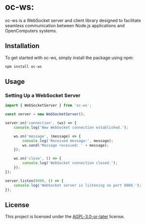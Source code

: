 # oc-ws:

oc-ws is a WebSocket server and client library designed to facilitate seamless communication between Node.js applications and OpenComputers systems.

## Installation

To get started with oc-ws, simply install the package using npm:

```bash
npm install oc-ws
```

## Usage

### Setting Up a WebSocket Server

```javascript
import { WebSocketServer } from 'oc-ws';

const server = new WebSocketServer();

server.on('connection', (ws) => {
	console.log('New WebSocket connection established.');

	ws.on('message', (message) => {
		console.log('Received message:', message);
		ws.send('Message received: ' + message);
	});

	ws.on('close', () => {
		console.log('WebSocket connection closed.');
	});
});

server.listen(8080, () => {
	console.log('WebSocket server is listening on port 8080.');
});
```

## License

This project is licensed under the [AGPL-3.0-or-later](https://www.gnu.org/licenses/agpl-3.0.en.html) license.
